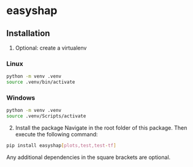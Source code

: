 # easyshap

## Installation
1. Optional: create a virtualenv
### Linux
```bash
python -m venv .venv
source .venv/bin/activate
```
### Windows
```bash
python -m venv .venv
source .venv/Scripts/activate
```
2. Install the package
Navigate in the root folder of this package. Then execute the following command:
```bash
pip install easyshap[plots,test,test-tf]
```
Any additional dependencies in the square brackets are optional.

